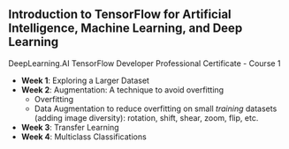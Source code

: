 ## Introduction to TensorFlow for Artificial Intelligence, Machine Learning, and Deep Learning
DeepLearning.AI TensorFlow Developer Professional Certificate - Course 1
- **Week 1**: Exploring a Larger Dataset
- **Week 2**: Augmentation: A technique to avoid overfitting
  - Overfitting
  - Data Augmentation to reduce overfitting on small *training* datasets (adding image diversity): rotation, shift, shear, zoom, flip, etc.
- **Week 3**: Transfer Learning
- **Week 4**: Multiclass Classifications

